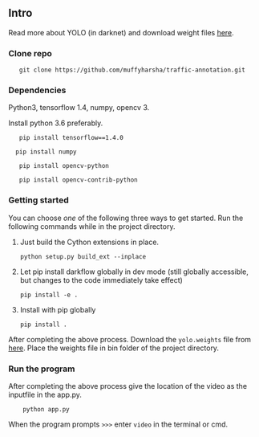 ## Intro

Read more about YOLO (in darknet) and download weight files [here](http://pjreddie.com/darknet/yolo/). 

### Clone repo
 ```
    git clone https://github.com/muffyharsha/traffic-annotation.git
 ```

### Dependencies

Python3, tensorflow 1.4, numpy, opencv 3.

Install python 3.6 preferably.

 ```
    pip install tensorflow==1.4.0
 ```
  ```
    pip install numpy
 ```
 ```
    pip install opencv-python
 ```
 ```
    pip install opencv-contrib-python
 ```

### Getting started

You can choose _one_ of the following three ways to get started. Run the following commands while in the project directory.

1. Just build the Cython extensions in place. 
    ```
    python setup.py build_ext --inplace
    ```

2. Let pip install darkflow globally in dev mode (still globally accessible, but changes to the code immediately take effect)
    ```
    pip install -e .
    ```

3. Install with pip globally
    ```
    pip install .
    ```


After completing the above process. Download the `yolo.weights` file from [here](https://drive.google.com/drive/folders/0B1tW_VtY7onidEwyQ2FtQVplWEU). Place the weights file in bin folder of the project directory. 



### Run the program
After completing the above process give the location of the video as the inputfile in the app.py.
```
    python app.py
```
When the program prompts `>>>` enter `video` in the terminal or cmd. 
